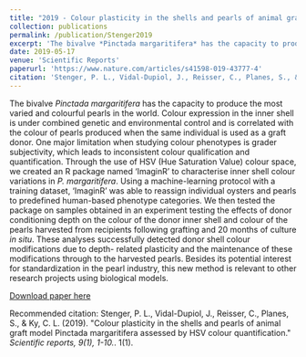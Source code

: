 ```yaml
---
title: "2019 - Colour plasticity in the shells and pearls of animal graft model Pinctada margaritifera through colour quantification with the HSV system"
collection: publications
permalink: /publication/Stenger2019
excerpt: 'The bivalve *Pinctada margaritifera* has the capacity to produce the most varied and colourful pearls in the world. Colour expression in the inner shell is under combined genetic and environmental control and is correlated with the colour of pearls produced when the same individual is used as a graft donor. One major limitation when studying colour phenotypes is grader subjectivity, which leads to inconsistent colour qualification and quantification. Through the use of HSV (Hue Saturation Value) colour space, we created an R package named ‘ImaginR’ to characterise inner shell colour variations in *P. margaritifera*. Using a machine-learning protocol with a training dataset, ‘ImaginR’ was able to reassign individual oysters and pearls to predefined human-based phenotype categories. We then tested the package on samples obtained in an experiment testing the effects of donor conditioning depth on the colour of the donor inner shell and colour of the pearls harvested from recipients following grafting and 20 months of culture *in situ*. These analyses successfully detected donor shell colour modifications due to depth- related plasticity and the maintenance of these modifications through to the harvested pearls. Besides its potential interest for standardization in the pearl industry, this new method is relevant to other research projects using biological models.'
date: 2019-05-17
venue: 'Scientific Reports'
paperurl: 'https://www.nature.com/articles/s41598-019-43777-4'
citation: 'Stenger, P. L., Vidal-Dupiol, J., Reisser, C., Planes, S., & Ky, C. L. (2019). &quot;Colour plasticity in the shells and pearls of animal graft model Pinctada margaritifera assessed by HSV colour quantification.&quot; <i> Scientific reports, 9(1), 1-10.</i>.'
---
```

The bivalve *Pinctada margaritifera* has the capacity to produce the most varied and colourful pearls in the world. Colour expression in the inner shell is under combined genetic and environmental control and is correlated with the colour of pearls produced when the same individual is used as a graft donor. One major limitation when studying colour phenotypes is grader subjectivity, which leads to inconsistent colour qualification and quantification. Through the use of HSV (Hue Saturation Value) colour space, we created an R package named ‘ImaginR’ to characterise inner shell colour variations in *P. margaritifera*. Using a machine-learning protocol with a training dataset, ‘ImaginR’ was able to reassign individual oysters and pearls to predefined human-based phenotype categories. We then tested the package on samples obtained in an experiment testing the effects of donor conditioning depth on the colour of the donor inner shell and colour of the pearls harvested from recipients following grafting and 20 months of culture *in situ*. These analyses successfully detected donor shell colour modifications due to depth- related plasticity and the maintenance of these modifications through to the harvested pearls. Besides its potential interest for standardization in the pearl industry, this new method is relevant to other research projects using biological models.

[Download paper here](https://www.nature.com/articles/s41598-019-43777-4)

Recommended citation: Stenger, P. L., Vidal-Dupiol, J., Reisser, C., Planes, S., & Ky, C. L. (2019). &quot;Colour plasticity in the shells and pearls of animal graft model Pinctada margaritifera assessed by HSV colour quantification.&quot; <i> Scientific reports, 9(1), 1-10.</i>. 1(1).
